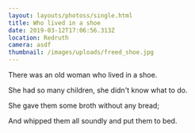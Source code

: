 ```yaml
---
layout: layouts/photoss/single.html
title: Who lived in a shoe
date: 2019-03-12T17:06:56.313Z
location: Redruth
camera: asdf
thumbnail: /images/uploads/freed_shoe.jpg
---
```

There was an old woman who lived in a shoe.

She had so many children, she didn't know what to do.

She gave them some broth without any bread;

And whipped them all soundly and put them to bed.
